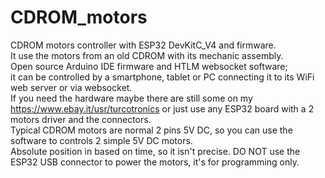 # CDROM_motors
CDROM motors controller with ESP32 DevKitC_V4 and firmware.\
It use the motors from an old CDROM with its mechanic assembly.\
Open source Arduino IDE firmware and HTLM websocket software;\
it can be controlled by a smartphone, tablet or PC connecting it to its WiFi web server or via websocket.\
If you need the hardware maybe there are still some on my https://www.ebay.it/usr/turcotronics or just use any ESP32 board with a 2 motors driver and the connectors.\
Typical CDROM motors are normal 2 pins 5V DC, so you can use the software to controls 2 simple 5V DC motors.\
Absolute position in based on time, so it isn't precise.
DO NOT use the ESP32 USB connector to power the motors, it's for programming only.
